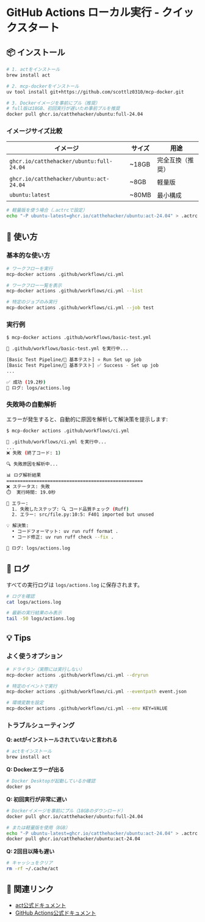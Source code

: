 # GitHub Actions ローカル実行 - クイックスタート

## 📦 インストール

```bash
# 1. actをインストール
brew install act

# 2. mcp-dockerをインストール
uv tool install git+https://github.com/scottlz0310/mcp-docker.git

# 3. Dockerイメージを事前にプル（推奨）
# full版は18GB、初回実行が遅いため事前プルを推奨
docker pull ghcr.io/catthehacker/ubuntu:full-24.04
```

### イメージサイズ比較

| イメージ | サイズ | 用途 |
|---------|--------|------|
| `ghcr.io/catthehacker/ubuntu:full-24.04` | ~18GB | 完全互換（推奨） |
| `ghcr.io/catthehacker/ubuntu:act-24.04` | ~8GB | 軽量版 |
| `ubuntu:latest` | ~80MB | 最小構成 |

```bash
# 軽量版を使う場合（.actrcで設定）
echo "-P ubuntu-latest=ghcr.io/catthehacker/ubuntu:act-24.04" > .actrc
```

## 🚀 使い方

### 基本的な使い方

```bash
# ワークフローを実行
mcp-docker actions .github/workflows/ci.yml

# ワークフロー一覧を表示
mcp-docker actions .github/workflows/ci.yml --list

# 特定のジョブのみ実行
mcp-docker actions .github/workflows/ci.yml --job test
```

### 実行例

```bash
$ mcp-docker actions .github/workflows/basic-test.yml

🚀 .github/workflows/basic-test.yml を実行中...

[Basic Test Pipeline/🧪 基本テスト] ⭐ Run Set up job
[Basic Test Pipeline/🧪 基本テスト] ✅ Success - Set up job
...

✅ 成功 (19.2秒)
📝 ログ: logs/actions.log
```

### 失敗時の自動解析

エラーが発生すると、自動的に原因を解析して解決策を提示します:

```bash
$ mcp-docker actions .github/workflows/ci.yml

🚀 .github/workflows/ci.yml を実行中...
...
❌ 失敗 (終了コード: 1)

🔍 失敗原因を解析中...

📊 ログ解析結果
==================================================
❌ ステータス: 失敗
⏱️  実行時間: 19.0秒

🔴 エラー:
  1. 失敗したステップ: 🔍 コード品質チェック (Ruff)
  2. エラー: src/file.py:10:5: F401 imported but unused

💡 解決策:
  • コードフォーマット: uv run ruff format .
  • コード修正: uv run ruff check --fix .

📝 ログ: logs/actions.log
```

## 📝 ログ

すべての実行ログは `logs/actions.log` に保存されます。

```bash
# ログを確認
cat logs/actions.log

# 最新の実行結果のみ表示
tail -50 logs/actions.log
```

## 💡 Tips

### よく使うオプション

```bash
# ドライラン（実際には実行しない）
mcp-docker actions .github/workflows/ci.yml --dryrun

# 特定のイベントで実行
mcp-docker actions .github/workflows/ci.yml --eventpath event.json

# 環境変数を設定
mcp-docker actions .github/workflows/ci.yml --env KEY=VALUE
```

### トラブルシューティング

**Q: actがインストールされていないと言われる**
```bash
# actをインストール
brew install act
```

**Q: Dockerエラーが出る**
```bash
# Docker Desktopが起動しているか確認
docker ps
```

**Q: 初回実行が非常に遅い**
```bash
# Dockerイメージを事前にプル（18GBのダウンロード）
docker pull ghcr.io/catthehacker/ubuntu:full-24.04

# または軽量版を使用（8GB）
echo "-P ubuntu-latest=ghcr.io/catthehacker/ubuntu:act-24.04" > .actrc
docker pull ghcr.io/catthehacker/ubuntu:act-24.04
```

**Q: 2回目以降も遅い**
```bash
# キャッシュをクリア
rm -rf ~/.cache/act
```

## 🔗 関連リンク

- [act公式ドキュメント](https://github.com/nektos/act)
- [GitHub Actions公式ドキュメント](https://docs.github.com/actions)
